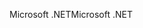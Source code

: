 <span data-ttu-id="1e21e-101">Microsoft .NET</span><span class="sxs-lookup"><span data-stu-id="1e21e-101">Microsoft .NET</span></span>